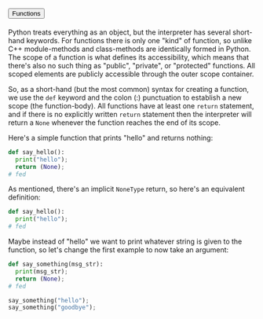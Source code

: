 <div class="card-header" id="id_header_functions">
  <h1>
    <button class="btn btn-link" data-toggle="collapse" data-target="#id_collaps_functions" aria-expanded="true" aria-controls="id_collaps_functions">
      Functions
    </button>
  </h1>
</div>
<div id="id_collaps_functions" class="collapse hide" aria-labelledby="id_header_functions" data-parent="#Functions">

Python treats everything as an object, but the interpreter has several short-hand keywords. For functions there is only one "kind" of function, so unlike C++ module-methods and class-methods are identically formed in Python. The scope of a function is what defines its accessibility, which means that there's also no such thing as "public", "private", or "protected" functions. All scoped elements are publicly accessible through the outer scope container.


So, as a short-hand (but the most common) syntax for creating a function, we use the `def` keyword and the colon (:) punctuation to establish a new scope (the function-body). All functions have at least one `return` statement, and if there is no explicitly written `return` statement then the interpreter will return a `None` whenever the function reaches the end of its scope.

Here's a simple function that prints "hello" and returns nothing:

```python
def say_hello():
  print("hello");
  return (None);
# fed
```

As mentioned, there's an implicit `NoneType` return, so here's an equivalent definition:

```python
def say_hello():
  print("hello");
# fed
```

Maybe instead of "hello" we want to print whatever string is given to the function, so let's change the first example to now take an argument:

```python
def say_something(msg_str):
  print(msg_str);
  return (None);
# fed

say_something("hello");
say_something("goodbye");
```
</div>